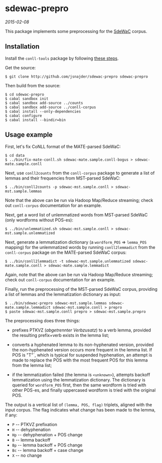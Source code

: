 # sdewac-prepro

*2015-02-08*

This package implements some preprocessing for the
[SdeWaC](http://www.ims.uni-stuttgart.de/forschung/ressourcen/korpora/sdewac.en.html)
corpus.

## Installation

Install the `conll-tools` package by following [these
steps](https://github.com/jsnajder/conll-corpus).

Get the source:

```
$ git clone http://github.com/jsnajder/sdewac-prepro sdewac-prepro
```

Then build from the source:

```
$ cd sdewac-prepro
$ cabal sandbox init
$ cabal sandbox add-source ../counts
$ cabal sandbox add-source ../conll-corpus
$ cabal install --only-dependencies
$ cabal configure
$ cabal install --bindir=bin
```

## Usage example

First, let's fix CoNLL format of the MATE-parsed SdeWaC:

```
$ cd data
$ ../bin/fix-mate-conll.sh sdewac-mate.sample.conll-bogus > sdewac-mate.sample.conll
```

Next, use `conll2counts` from the `conll-corpus` package to generate a
list of lemmas and their frequencies from MST-parsed SdeWaC:

```
$ ../bin/conll2counts -p sdewac-mst.sample.conll > sdewac-mst.sample.lemmas
```

Note that the above can be run via Hadoop Map/Reduce streaming; check out
`conll-corpus` documentation for an example.

Next, get a word list of unlemmatized words from MST-parsed SdeWaC (only
wordforms without POS-es):

```
$ ../bin/unlemmatized.sh sdewac-mst.sample.conll > sdewac-mst.sample.unlemmatized
```

Next, generate a lemmatization dictionary (a `wordform_POS` => `lemma_POS`
mapping) for the unlemmatized words by running `conll2lemmadict` from the
`conll-corpus` package on the MATE-parsed SdeWaC corpus:

```
$ ../bin/conll2lemmadict -t sdewac-mst.sample.unlemmatized sdewac-mate.sample.conll > sdewac-mate.sample.lemmadict
```

Again, note that the above can be run via Hadoop Map/Reduce streaming;
check out `conll-corpus` documentation for an example.

Finally, run the preprocessing of the MST-parsed SdeWaC corpus, providing
a list of lemmas and the lemmatization dictionary as input:

```
$ ../bin/sdewac-prepro sdewac-mst.sample.lemmas sdewac-mate.sample.lemmadict sdewac-mst.sample.conll > prepro
$ paste sdewac-mst.sample.conll prepro > sdewac-mst.sample.prepro
```

The preprocessing does three things:

* prefixes PTKVZ (*abgetrennter Verbzusatz*) to a verb lemma, provided the
  resulting prefix+verb exists in the lemma list;

* converts a hyphenated lemma to its non-hyphenated version, provided the
  non-hyphenated version occurs more frequent in the lemma list. If
  POS is "T"`, which is typical for suspended hyphenation, an attempt is made 
  to replace the POS with the most frequent POS for this lemma from the lemma 
  list;

* if the lemmatization failed (the lemma is `<unknown>`), attempts backoff
  lemmatization using the lemmatization dictionary. The dictionary is queried
  for `wordform_POS` first, then the same wordform is tried with other POS-es,
  and finally uppercased wordform is tried with the original POS.

The output is a vertical list of `(lemma, POS, flag)` triplets, aligned with
the input corpus. The flag indicates what change has been made to the lemma,
if any:

* `P` -- PTKVZ prefixation
* `H` -- dehyphenation
* `Hp` -- dehyphenation + POS change
* `B` -- lemma backoff
* `Bp` -- lemma backoff + POS change
* `Bc` -- lemma backoff + case change
* `X` -- no change

